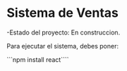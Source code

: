 <H1>Sistema de Ventas</H1>

-Estado del proyecto: En construccion.

Para ejecutar el sistema, debes poner:

```npm install react````
